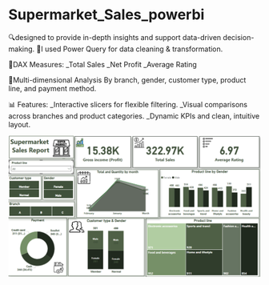 # Supermarket_Sales_powerbi
🔍designed to provide in-depth insights and support data-driven decision-making.
📌I used Power Query for data cleaning & transformation.

📌DAX Measures:
_Total Sales 
_Net Profit
_Average Rating

📌Multi-dimensional Analysis By branch, gender, customer type, product line, and payment method.

📊 Features:
_Interactive slicers for flexible filtering.
_Visual comparisons across branches and product categories.
_Dynamic KPIs and clean, intuitive layout.

![Dashboard](Dashboard.png)
